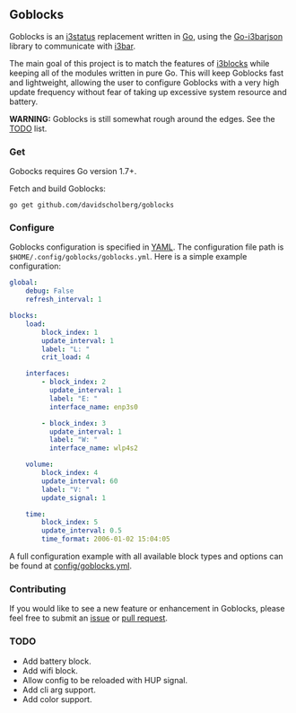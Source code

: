 ## Goblocks

Goblocks is an [i3status](https://i3wm.org/i3status/) replacement written in [Go](https://golang.org/), using the [Go-i3barjson](https://github.com/davidscholberg/go-i3barjson) library to communicate with [i3bar](https://i3wm.org/i3bar/).

The main goal of this project is to match the features of [i3blocks](https://github.com/vivien/i3blocks) while keeping all of the modules written in pure Go. This will keep Goblocks fast and lightweight, allowing the user to configure Goblocks with a very high update frequency without fear of taking up excessive system resource and battery.

**WARNING:** Goblocks is still somewhat rough around the edges. See the [TODO](#todo) list.

### Get

Gobocks requires Go version 1.7+.

Fetch and build Goblocks:

```
go get github.com/davidscholberg/goblocks
```

### Configure

Goblocks configuration is specified in [YAML](http://yaml.org/). The configuration file path is `$HOME/.config/goblocks/goblocks.yml`. Here is a simple example configuration:

```yaml
global:
    debug: False
    refresh_interval: 1

blocks:
    load:
        block_index: 1
        update_interval: 1
        label: "L: "
        crit_load: 4

    interfaces:
        - block_index: 2
          update_interval: 1
          label: "E: "
          interface_name: enp3s0

        - block_index: 3
          update_interval: 1
          label: "W: "
          interface_name: wlp4s2

    volume:
        block_index: 4
        update_interval: 60
        label: "V: "
        update_signal: 1

    time:
        block_index: 5
        update_interval: 0.5
        time_format: 2006-01-02 15:04:05
```

A full configuration example with all available block types and options can be found at [config/goblocks.yml](config/goblocks.yml).

### Contributing

If you would like to see a new feature or enhancement in Goblocks, please feel free to submit an [issue](/../../issues) or [pull request](/../../pulls).

### TODO

* Add battery block.
* Add wifi block.
* Allow config to be reloaded with HUP signal.
* Add cli arg support.
* Add color support.
